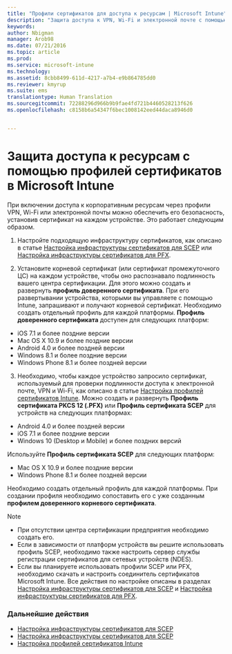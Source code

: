 ```yaml
---
title: "Профили сертификатов для доступа к ресурсам | Microsoft Intune"
description: "Защита доступа к VPN, Wi-Fi и электронной почте с помощью сертификата, устанавливаемого на каждом устройстве пользователя."
keywords: 
author: Nbigman
manager: Arob98
ms.date: 07/21/2016
ms.topic: article
ms.prod: 
ms.service: microsoft-intune
ms.technology: 
ms.assetid: 8cbb8499-611d-4217-a7b4-e9b864785dd0
ms.reviewer: kmyrup
ms.suite: ems
translationtype: Human Translation
ms.sourcegitcommit: 72288296d966b9b9fae4fd721b4460528213f626
ms.openlocfilehash: c8158b6a54347f6bec1008142eed44daca8946d0


---
```


# Защита доступа к ресурсам с помощью профилей сертификатов в Microsoft Intune
При включении доступа к корпоративным ресурсам через профили VPN, Wi-Fi или электронной почты можно обеспечить его безопасность, установив сертификат на каждом устройстве. Это работает следующим образом.

1. Настройте подходящую инфраструктуру сертификатов, как описано в статье [Настройка инфраструктуры сертификатов для SCEP](configure-certificate-infrastructure-for-scep.md) или [Настройка инфраструктуры сертификатов для PFX](configure-certificate-infrastructure-for-pfx.md).

2. Установите корневой сертификат (или сертификат промежуточного ЦС) на каждом устройстве, чтобы оно распознавало подлинность вашего центра сертификации. Для этого можно создать и развернуть **профиль доверенного сертификата**. При его развертывании устройства, которыми вы управляете с помощью Intune, запрашивают и получают корневой сертификат. Необходимо создать отдельный профиль для каждой платформы. **Профиль доверенного сертификата** доступен для следующих платформ:
 -  iOS 7.1 и более поздние версии
 -  Mac OS X 10.9 и более поздние версии
 -  Android 4.0 и более поздней версии
 -  Windows 8.1 и более поздние версии
 -  Windows Phone 8.1 и более поздней версии

3. Необходимо, чтобы каждое устройство запросило сертификат, используемый для проверки подлинности доступа к электронной почте, VPN и Wi-Fi, как описано в статье [Настройка профилей сертификатов Intune](configure-intune-certificate-profiles.md). Можно создать и развернуть **Профиль сертификата PKCS 12 (.PFX)** или **Профиль сертификата SCEP** для устройств на следующих платформах:

-  Android 4.0 и более поздней версии
-  iOS 7.1 и более поздние версии
-  Windows 10 (Desktop и Mobile) и более поздних версий

Используйте **Профиль сертификата SCEP** для следующих платформ:
-   Mac OS X 10.9 и более поздние версии
-   Windows Phone 8.1 и более поздней версии

Необходимо создать отдельный профиль для каждой платформы. При создании профиля необходимо сопоставить его с уже созданным **профилем доверенного корневого сертификата**.

> [!NOTE]           
> -    При отсутствии центра сертификации предприятия необходимо создать его.
>- Если в зависимости от платформ устройств вы решите использовать профиль SCEP, необходимо также настроить сервер службы регистрации сертификатов для сетевых устройств (NDES).
>-  Если вы планируете использовать профили SCEP или PFX, необходимо скачать и настроить соединитель сертификатов Microsoft Intune.
> Все действия по настройке описаны в разделах [Настройка инфраструктуры сертификатов для SCEP](configure-certificate-infrastructure-for-scep.md) и [Настройка инфраструктуры сертификатов для PFX](configure-certificate-infrastructure-for-pfx.md).

### Дальнейшие действия
- [Настройка инфраструктуры сертификатов для SCEP](configure-certificate-infrastructure-for-scep.md)
- [Настройка инфраструктуры сертификатов для SCEP](configure-certificate-infrastructure-for-pfx.md)
- [Настройка профилей сертификатов Intune](configure-intune-certificate-profiles.md)



<!--HONumber=Jul16_HO3-->


